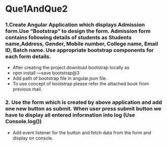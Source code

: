 # Que1AndQue2

### 1.Create Angular Application which displays Admission form.Use “Bootstrap” to design the form. Admission form contains following details of students as Students name,Address, Gender, Mobile number, College name, Email ID, Batch name. Use appropriate bootstrap components for each form details.

- After creating the project download bootstrap locally as
- npm install —save bootstrap@3
- Add path of bootstrap file in angular.json file.
- To use concept of bootstrap please refer the attached book from previous mail.

### 2. Use the form which is created by above application and add one new button as submit. When user press submit button we have to display all entered information into log (Use Console.log())
- Add event listener for the button and fetch data from the form and display on console.
